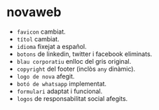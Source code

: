 # novaweb

- `favicon` cambiat.
- `títol` cambiat.
- `idioma` fixejat a español.
- `botons` de linkedin, twitter i facebook eliminats.
- `blau corporatiu` enlloc del gris original.
- `copyright` del footer (inclòs `any` dinàmic).
- `logo de nova` afegit.
- `botó de whatsapp` implementat.
- `formulari` adaptat i funcional.
- `logos` de responsabilitat social afegits.
